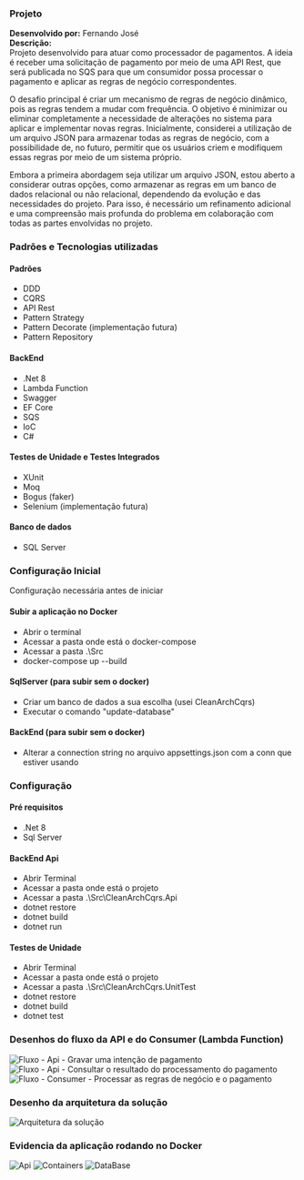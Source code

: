 ### Projeto
**Desenvolvido por:** Fernando José <br />
**Descrição:** <br />
Projeto desenvolvido para atuar como processador de pagamentos. A ideia é receber uma solicitação de pagamento por meio de uma API Rest, que será publicada no SQS para que um consumidor possa processar o pagamento e aplicar as regras de negócio correspondentes.

O desafio principal é criar um mecanismo de regras de negócio dinâmico, pois as regras tendem a mudar com frequência. O objetivo é minimizar ou eliminar completamente a necessidade de alterações no sistema para aplicar e implementar novas regras. Inicialmente, considerei a utilização de um arquivo JSON para armazenar todas as regras de negócio, com a possibilidade de, no futuro, permitir que os usuários criem e modifiquem essas regras por meio de um sistema próprio.

Embora a primeira abordagem seja utilizar um arquivo JSON, estou aberto a considerar outras opções, como armazenar as regras em um banco de dados relacional ou não relacional, dependendo da evolução e das necessidades do projeto. Para isso, é necessário um refinamento adicional e uma compreensão mais profunda do problema em colaboração com todas as partes envolvidas no projeto.

### Padrões e Tecnologias utilizadas
#### Padrões
- DDD
- CQRS
- API Rest
- Pattern Strategy
- Pattern Decorate (implementação futura)
- Pattern Repository 

#### BackEnd
- .Net 8
- Lambda Function
- Swagger
- EF Core
- SQS
- IoC
- C#

#### Testes de Unidade e Testes Integrados
- XUnit
- Moq
- Bogus (faker)
- Selenium (implementação futura)

#### Banco de dados
- SQL Server

### Configuração Inicial
Configuração necessária antes de iniciar

#### Subir a aplicação no Docker
- Abrir o terminal 
- Acessar a pasta onde está o docker-compose
- Acessar a pasta .\Src
- docker-compose up --build

#### SqlServer (para subir sem o docker)
- Criar um banco de dados a sua escolha (usei CleanArchCqrs)
- Executar o comando "update-database"

#### BackEnd (para subir sem o docker)
- Alterar a connection string no arquivo appsettings.json com a conn que estiver usando

### Configuração
#### Pré requisitos
- .Net 8
- Sql Server

#### BackEnd Api
- Abrir Terminal
- Acessar a pasta onde está o projeto
- Acessar a pasta .\Src\CleanArchCqrs.Api
- dotnet restore
- dotnet build
- dotnet run

#### Testes de Unidade
- Abrir Terminal
- Acessar a pasta onde está o projeto
- Acessar a pasta .\Src\CleanArchCqrs.UnitTest
- dotnet restore
- dotnet build
- dotnet test

### Desenhos do fluxo da API e do Consumer (Lambda Function)
![Fluxo - Api - Gravar uma intenção de pagamento](https://github.com/fernandogjose/CleanArchCqrs/blob/main/Files/Architecture/api-gravar-inten%C3%A7%C3%A3o-de-pagamento.jpg)
![Fluxo - Api - Consultar o resultado do processamento do pagamento](https://github.com/fernandogjose/CleanArchCqrs/blob/main/Files/Architecture/api-consultar-o-resultado-do-pagamento-da-api.jpg)
![Fluxo - Consumer - Processar as regras de negócio e o pagamento](https://github.com/fernandogjose/CleanArchCqrs/blob/main/Files/Architecture/consumer-processar-o-pagamento.jpg)

### Desenho da arquitetura da solução
![Arquitetura da solução](https://github.com/fernandogjose/CleanArchCqrs/blob/main/Files/Architecture/arquitetura-de-solucao.jpg)

### Evidencia da aplicação rodando no Docker
![Api](https://github.com/fernandogjose/CleanArchCqrs/blob/main/Files/Docker/docker-swagger.png)
![Containers](https://github.com/fernandogjose/CleanArchCqrs/blob/main/Files/Docker/docker-containers.png)
![DataBase](https://github.com/fernandogjose/CleanArchCqrs/blob/main/Files/Docker/docker-database.png)